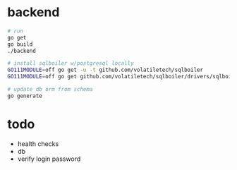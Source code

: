 # backend

```sh
# run
go get
go build
./backend

# install sqlboiler w/postgresql locally
GO111MODULE=off go get -u -t github.com/volatiletech/sqlboiler
GO111MODULE=off go get github.com/volatiletech/sqlboiler/drivers/sqlboiler-psql

# update db orm from schema
go generate
```

# todo
- health checks
- db
- verify login password
